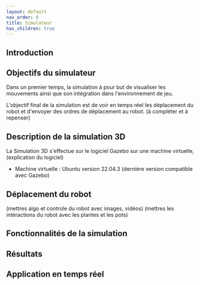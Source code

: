 ```yaml
---
layout: default
nav_order: 8
title: Simulateur
has_children: true
---
```


## Introduction

## Objectifs du simulateur

Dans un premier temps, la simulation à pour but de visualiser les mouvements ainsi que son intégration dans l'environnement de jeu. 

L'objectif final de la simulation est de voir en temps réel les déplacement du robot et d'envoyer des ordres de déplacement au robot. 
(à compléter et à repenser)

## Description de la simulation 3D

La Simulation 3D s'effectue sur le logiciel Gazebo sur une machine virtuelle, (explication du logiciel)
- Machine virtuelle : Ubuntu version 22.04.3 (dernière version compatible avec Gazebo)

## Déplacement du robot

(mettres algo et controle du robot avec images, vidéos)
(mettres les intéractions du robot avec les plantes et les pots)

## Fonctionnalités de la simulation



## Résultats 

## Application en temps réel